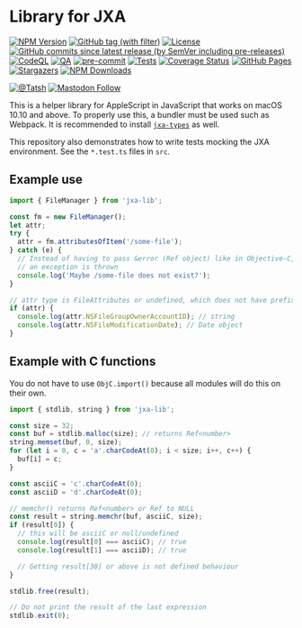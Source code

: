 # Library for JXA

[![NPM Version](https://img.shields.io/npm/v/jxa-lib)](https://www.npmjs.com/package/jxa-lib)
[![GitHub tag (with filter)](https://img.shields.io/github/v/tag/Tatsh/jxa-lib)](https://github.com/Tatsh/jxa-lib/tags)
[![License](https://img.shields.io/github/license/Tatsh/jxa-lib)](https://github.com/Tatsh/jxa-lib/blob/master/LICENSE.txt)
[![GitHub commits since latest release (by SemVer including pre-releases)](https://img.shields.io/github/commits-since/Tatsh/jxa-lib/v0.1.7/master)](https://github.com/Tatsh/jxa-lib/compare/v0.1.7...master)
[![CodeQL](https://github.com/Tatsh/jxa-lib/actions/workflows/codeql.yml/badge.svg)](https://github.com/Tatsh/jxa-lib/actions/workflows/codeql.yml)
[![QA](https://github.com/Tatsh/jxa-lib/actions/workflows/qa.yml/badge.svg)](https://github.com/Tatsh/jxa-lib/actions/workflows/qa.yml)
[![pre-commit](https://img.shields.io/badge/pre--commit-enabled-brightgreen?logo=pre-commit&logoColor=white)](https://github.com/pre-commit/pre-commit)
[![Tests](https://github.com/Tatsh/jxa-lib/actions/workflows/tests.yml/badge.svg)](https://github.com/Tatsh/jxa-lib/actions/workflows/tests.yml)
[![Coverage Status](https://coveralls.io/repos/github/Tatsh/jxa-lib/badge.svg?branch=master)](https://coveralls.io/github/Tatsh/jxa-lib?branch=master)
[![GitHub Pages](https://github.com/Tatsh/jxa-lib/actions/workflows/pages/pages-build-deployment/badge.svg)](https://tatsh.github.io/jxa-lib/)
[![Stargazers](https://img.shields.io/github/stars/Tatsh/jxa-lib?logo=github&style=flat)](https://github.com/Tatsh/jxa-lib/stargazers)
[![NPM Downloads](https://img.shields.io/npm/dm/jxa-lib)](https://www.npmjs.com/package/jxa-lib)

[![@Tatsh](https://img.shields.io/badge/dynamic/json?url=https%3A%2F%2Fpublic.api.bsky.app%2Fxrpc%2Fapp.bsky.actor.getProfile%2F%3Factor%3Ddid%3Aplc%3Auq42idtvuccnmtl57nsucz72%26query%3D%24.followersCount%26style%3Dsocial%26logo%3Dbluesky%26label%3DFollow%2520%40Tatsh&query=%24.followersCount&style=social&logo=bluesky&label=Follow%20%40Tatsh)](https://bsky.app/profile/Tatsh.bsky.social)
[![Mastodon Follow](https://img.shields.io/mastodon/follow/109370961877277568?domain=hostux.social&style=social)](https://hostux.social/@Tatsh)

This is a helper library for AppleScript in JavaScript that works on macOS 10.10 and above. To
properly use this, a bundler must be used such as Webpack. It is recommended to install
[`jxa-types`](https://www.npmjs.com/package/jxa-types) as well.

This repository also demonstrates how to write tests mocking the JXA environment. See the `*.test.ts`
files in `src`.

## Example use

```typescript
import { FileManager } from 'jxa-lib';

const fm = new FileManager();
let attr;
try {
  attr = fm.attributesOfItem('/some-file');
} catch (e) {
  // Instead of having to pass &error (Ref object) like in Objective-C,
  // an exception is thrown
  console.log('Maybe /some-file does not exist?');
}

// attr type is FileAttributes or undefined, which does not have prefixes removed
if (attr) {
  console.log(attr.NSFileGroupOwnerAccountID); // string
  console.log(attr.NSFileModificationDate); // Date object
}
```

## Example with C functions

You do not have to use `ObjC.import()` because all modules will do this on their own.

```typescript
import { stdlib, string } from 'jxa-lib';

const size = 32;
const buf = stdlib.malloc(size); // returns Ref<number>
string.memset(buf, 0, size);
for (let i = 0, c = 'a'.charCodeAt(0); i < size; i++, c++) {
  buf[i] = c;
}

const asciiC = 'c'.charCodeAt(0);
const asciiD = 'd'.charCodeAt(0);

// memchr() returns Ref<number> or Ref to NULL
const result = string.memchr(buf, asciiC, size);
if (result[0]) {
  // this will be asciiC or null/undefined
  console.log(result[0] === asciiC); // true
  console.log(result[1] === asciiD); // true

  // Getting result[30] or above is not defined behaviour
}

stdlib.free(result);

// Do not print the result of the last expression
stdlib.exit(0);
```
